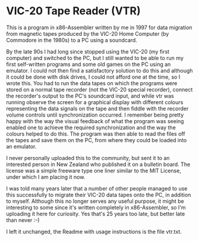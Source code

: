 # VIC-20 Tape Reader (VTR)

This is a program in x86-Assembler written by me in 1997 for data migration from magnetic tapes produced by the VIC-20 Home Computer (by Commodore in the 1980s) to a PC using a soundcard.

By the late 90s I had long since stopped using the VIC-20 (my first computer) and switched to the PC, but I still wanted to be able to run my first self-written programs and some old games on the PC using an emulator. I could not then find a satisfactory solution to do this and although it could be done with disk drives, I could not afford one at the time, so I wrote this. You had to run the data tapes on which the programs were stored on a normal tape recorder (not the VIC-20 special recorder), connect the recorder's output to the PC's soundcard input, and while vtr was running observe the screen for a graphical display with different colours representing the data signals on the tape and then fiddle with the recorder volume controls until synchronization occurred. I remember being pretty happy with the way the visual feedback of what the program was seeing enabled one to achieve the required synchronization and the way the colours helped to do this. The program was then able to read the files off the tapes and save them on the PC, from where they could be loaded into an emulator. 

I never personally uploaded this to the community, but sent it to an interested person in New Zealand who published it on a bulletin board. The license was a simple freeware type one liner similar to the MIT License, under which I am placing it now.

I was told many years later that a number of other people managed to use this successfully to migrate their VIC-20 data tapes onto the PC, in addition to myself. Although this no longer serves any useful purpose, it might be interesting to some since it's written completely in x86-Assembler, so I'm uploading it here for curiosity. Yes that's 25 years too late, but better late than never :-)

I left it unchanged, the Readme with usage instructions is the file vtr.txt.
